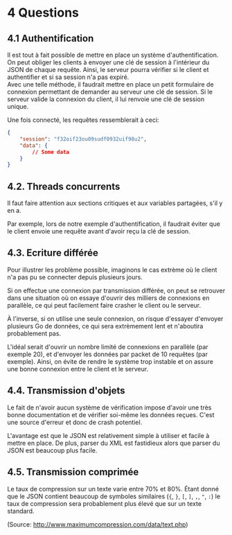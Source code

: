 4 Questions
===========

4.1 Authentification
--------------------

Il est tout à fait possible de mettre en place un système d'authentification. On peut obliger les clients à envoyer une clé de session à l'intérieur du JSON de chaque requête. Ainsi, le serveur pourra vérifier si le client et authentifier et si sa session n'a pas expiré.  
Avec une telle méthode, il faudrait mettre en place un petit formulaire de connexion permettant de demander au serveur une clé de session. Si le serveur valide la connexion du client, il lui renvoie une clé de session unique.

Une fois connecté, les requêtes ressemblerait à ceci:

```json
{
	"session": "f32oif23ou09sudf0932uif98u2",
	"data": {
		// Some data
	}
}
```

4.2. Threads concurrents
------------------------

Il faut faire attention aux sections critiques et aux variables partagées, s'il y en a.

Par exemple, lors de notre exemple d'authentification, il faudrait éviter que le client envoie une requête avant d'avoir reçu la clé de session.

4.3. Ecriture différée
----------------------

Pour illustrer les problème possible, imaginons le cas extrème où le client n'a pas pu se connecter depuis plusieurs jours.

Si on effectue une connexion par transmission différée, on peut se retrouver dans une situation où on essaye d'ouvrir des milliers de connexions en parallèle, ce qui peut facilement faire crasher le client ou le serveur.

À l'inverse, si on utilise une seule connexion, on risque d'essayer d'envoyer plusieurs Go de données, ce qui sera extrèmement lent et n'aboutira probablement pas.

L'idéal serait d'ouvrir un nombre limité de connexions en parallèle (par exemple 20), et d'envoyer les données par packet de 10 requêtes (par exemple). Ainsi, on évite de rendre le système trop instable et on assure une bonne connexion entre le client et le serveur. 

4.4. Transmission d'objets
--------------------------

Le fait de n'avoir aucun système de vérification impose d'avoir une très bonne documentation et de vérifier soi-même les données reçues. C'est une source d'erreur et donc de crash potentiel.

L'avantage est que le JSON est relativement simple à utiliser et facile à mettre en place. De plus, parser du XML est fastidieux alors que parser du JSON est beaucoup plus facile.

4.5. Transmission comprimée
---------------------------

Le taux de compression sur un texte varie entre 70% et 80%. Étant donné que le JSON contient beaucoup de symboles similaires (`{`, `}`, `[`, `]`, `,`, `"`, `:`) le taux de compression sera probablement plus élevé que sur un texte standard.

(Source: http://www.maximumcompression.com/data/text.php)



